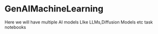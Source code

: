# GenAIMachineLearning
Here we will have multiple AI models LIke LLMs,Diffusion Models etc task notebooks 
